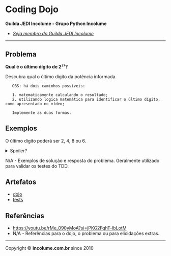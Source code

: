 # Coding Dojo

**Guilda JEDI Incolume - Grupo Python Incolume**

- _[Seja membro da Guilda JEDI Incolume](https://discord.gg/eBNamXVtBW)_

---

## Problema

**Qual é o último dígito de 2²⁷?**

Descubra qual o último digito da potência informada.

```
   OBS: há dois caminhos possíveis:

   1. matematicamente calculando o resultado;
   2. utilizando logica matemática para identificar o último dígito, como apresentado no vídeo;

   Implemente as duas formas.
```

## Exemplos

O último digito poderá ser 2, 4, 8 ou 6.

<details>
  <summary>Spoiler?</summary>
   Considerar em caso de fatoração:

    > modo pythônico
    > sem condicionais
    > estruturas performáticas
    > redução de complexidade ciclomática
    > análise assintótica de algoritmos (big O)

</details>

N/A - Exemplos de solução e resposta do problema. Geralmente utilizado para validar os testes do TDD.

## Artefatos

- [dojo](./__init__.py)
- [tests](./test_20240531.py)


## Referências

- https://youtu.be/rMe_090yMoA?si=jPKG2FqhT-lbLotM
- N/A - Referências para o dojo, o problema ou para elicidações extras.

---

Copyright &copy; **incolume.com.br** since 2010
